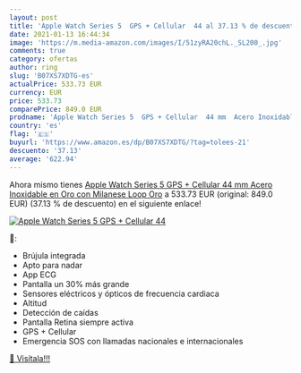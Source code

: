 ```yaml
---
layout: post
title: 'Apple Watch Series 5  GPS + Cellular  44 al 37.13 % de descuento'
date: 2021-01-13 16:44:34
image: 'https://m.media-amazon.com/images/I/51zyRA20chL._SL200_.jpg'
comments: true
category: ofertas
author: ring
slug: 'B07XS7XDTG-es'
actualPrice: 533.73 EUR
currency: EUR
price: 533.73
comparePrice: 849.0 EUR
prodname: 'Apple Watch Series 5  GPS + Cellular  44 mm  Acero Inoxidable en Oro con Milanese Loop Oro'
country: 'es'
flag: '🇪🇸'
buyurl: 'https://www.amazon.es/dp/B07XS7XDTG/?tag=tolees-21'
descuento: '37.13'
average: '622.94'
---
```


Ahora mismo tienes [Apple Watch Series 5  GPS + Cellular  44 mm  Acero Inoxidable en Oro con Milanese Loop Oro](https://www.amazon.es/dp/B07XS7XDTG/?tag=tolees-21) a 533.73 EUR (original: 849.0 EUR) (37.13 %  de descuento) en el siguiente enlace!

[![Apple Watch Series 5  GPS + Cellular  44](https://m.media-amazon.com/images/I/51zyRA20chL._SL200_.jpg)](https://www.amazon.es/dp/B07XS7XDTG/?tag=tolees-21)

🔎:

- Brújula integrada
- Apto para nadar
- App ECG
- Pantalla un 30% más grande
- Sensores eléctricos y ópticos de frecuencia cardiaca
- Altitud
- Detección de caídas
- Pantalla Retina siempre activa
- GPS + Cellular
- Emergencia SOS con llamadas nacionales e internacionales

[🛒 Visítala!!!](https://www.amazon.es/dp/B07XS7XDTG/?tag=tolees-21)
